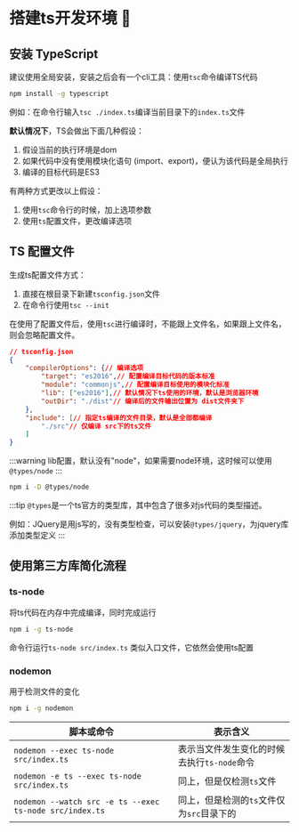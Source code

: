 # 搭建ts开发环境 :star2:

## 安装 TypeScript

建议使用全局安装，安装之后会有一个cli工具：使用`tsc`命令编译TS代码

```sh
npm install -g typescript
```

例如：在命令行输入`tsc ./index.ts`编译当前目录下的`index.ts`文件

**默认情况下**，TS会做出下面几种假设：

1. 假设当前的执行环境是dom
2. 如果代码中没有使用模块化语句 (import、export)，便认为该代码是全局执行
3. 编译的目标代码是ES3

有两种方式更改以上假设：

1. 使用`tsc`命令行的时候，加上选项参数
2. 使用`ts`配置文件，更改编译选项

## TS 配置文件

生成ts配置文件方式：

1. 直接在根目录下新建`tsconfig.json`文件
2. 在命令行使用`tsc --init`

在使用了配置文件后，使用`tsc`进行编译时，不能跟上文件名，如果跟上文件名，则会忽略配置文件。

```json
// tsconfig.json
{
    "compilerOptions": {// 编译选项
        "target": "es2016",// 配置编译目标代码的版本标准
        "module": "commonjs",// 配置编译目标使用的模块化标准
        "lib": ["es2016"],// 默认情况下ts使用的环境，默认是浏览器环境
        "outDir": "./dist"// 编译后的文件输出位置为 dist文件夹下
    },
    "include": [// 指定ts编译的文件目录，默认是全部都编译
        "./src"// 仅编译 src下的ts文件
    ]
}
```

:::warning
lib配置，默认没有"node"，如果需要node环境，这时候可以使用`@types/node`
:::

```sh
npm i -D @types/node
```

:::tip
`@types`是一个ts官方的类型库，其中包含了很多对js代码的类型描述。

例如：JQuery是用js写的，没有类型检查，可以安装`@types/jquery`，为jquery库添加类型定义
:::

## 使用第三方库简化流程

### ts-node

将ts代码在内存中完成编译，同时完成运行

```sh
npm i -g ts-node
```

命令行运行`ts-node src/index.ts` 类似入口文件，它依然会使用ts配置

### nodemon

用于检测文件的变化

```sh
npm i -g nodemon
```

| 脚本或命令  | 表示含义 |
| ---------- | -------- |
| `nodemon --exec ts-node src/index.ts` | 表示当文件发生变化的时候去执行`ts-node`命令 |
| `nodemon -e ts --exec ts-node src/index.ts` | 同上，但是仅检测`ts`文件 |
| `nodemon --watch src -e ts --exec ts-node src/index.ts` | 同上，但是检测的`ts`文件仅为`src`目录下的 |
